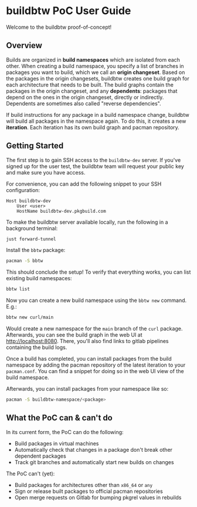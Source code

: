 # buildbtw PoC User Guide

Welcome to the buildbtw proof-of-concept!

## Overview

Builds are organized in **build namespaces** which are isolated from each other.
When creating a build namespace, you specify a list of branches in packages you want to build, which we call an **origin changeset**.
Based on the packages in the origin changesets, buildbtw creates one build graph for each architecture that needs to be built.
The build graphs contain the packages in the origin changeset, and any **dependents**: packages that depend on the ones in the origin changeset, directly or indirectly. 
Dependents are sometimes also called "reverse dependencies".

If build instructions for any package in a build namespace change, buildbtw will build all packages in the namespace again. 
To do this, it creates a new **iteration**. 
Each iteration has its own build graph and pacman repository.

## Getting Started

The first step is to gain SSH access to the `buildbtw-dev` server.
If you've signed up for the user test, the buildbtw team will request your public key and make sure you have access.

For convenience, you can add the following snippet to your SSH configuration:

```
Host buildbtw-dev
    User <user>
    HostName buildbtw-dev.pkgbuild.com
```

To make the buildbtw server available locally, run the following in a background terminal:

```sh
just forward-tunnel
```

Install the `bbtw` package:

```sh
pacman -S bbtw
```

This should conclude the setup! To verify that everything works, you can list existing build namespaces:

```sh
bbtw list
```

Now you can create a new build namespace using the `bbtw new` command. E.g.:

```sh
bbtw new curl/main
```

Would create a new namespace for the `main` branch of the `curl` package.
Afterwards, you can see the build graph in the web UI at [http://localhost:8080](http://localhost:8080).
There, you'll also find links to gitlab pipelines containing the build logs.

Once a build has completed, you can install packages from the build namespace by adding the pacman repository of the latest iteration to your `pacman.conf`.
You can find a snippet for doing so in the web UI view of the build namespace.

Afterwards, you can install packages from your namespace like so:
```sh
pacman -S buildbtw-namespace/<package>
```

## What the PoC can & can't do

In its current form, the PoC can do the following:

- Build packages in virtual machines
- Automatically check that changes in a package don't break other dependent packages
- Track git branches and automatically start new builds on changes

The PoC can't (yet):

- Build packages for architectures other than `x86_64` or `any`
- Sign or release built packages to official pacman repositories
- Open merge requests on Gitlab for bumping pkgrel values in rebuilds
